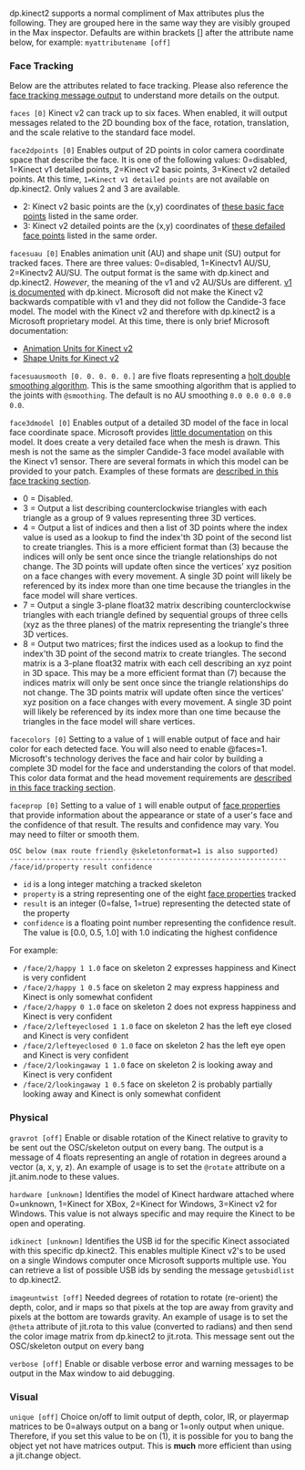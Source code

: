 dp.kinect2 supports a normal compliment of Max attributes plus the following. They are grouped here in the same way they are visibly grouped in the Max inspector. Defaults are within brackets [] after the attribute name below, for example: `myattributename [off]`


### Face Tracking #
Below are the attributes related to face tracking. Please also reference the [face tracking message output](https://github.com/diablodale/dp.kinect2/wiki/Message-based-Data#face-tracking) to understand more details on the output.

`faces [0]` Kinect v2 can track up to six faces. When enabled, it will output messages related to the 2D bounding box of the face, rotation, translation, and the scale relative to the standard face model.

`face2dpoints [0]` Enables output of 2D points in color camera coordinate space that describe the face. It is one of the following values: 0=disabled, 1=Kinect v1 detailed points, 2=Kinect v2 basic points, 3=Kinect v2 detailed points. At this time, `1=Kinect v1 detailed points` are not available on dp.kinect2. Only values 2 and 3 are available.

* 2: Kinect v2 basic points are the (x,y) coordinates of [these basic face points](http://msdn.microsoft.com/en-us/library/microsoft.kinect.face.facepointtype.aspx) listed in the same order.  
* 3: Kinect v2 detailed points are the (x,y) coordinates of [these defailed face points](http://msdn.microsoft.com/en-us/library/microsoft.kinect.face.highdetailfacepoints.aspx) listed in the same order.

`facesuau [0]` Enables animation unit (AU) and shape unit (SU) output for tracked faces. There are three values: 0=disabled, 1=Kinectv1 AU/SU, 2=Kinectv2 AU/SU. The output format is the same with dp.kinect and dp.kinect2. _However_, the meaning of the v1 and v2 AU/SUs are different. [v1 is documented](https://github.com/diablodale/dp.kinect/wiki/Message-based-Data#face-tracking) with dp.kinect.  Microsoft did not make the Kinect v2 backwards compatible with v1 and they did not follow the Candide-3 face model. The model with the Kinect v2 and therefore with dp.kinect2 is a Microsoft proprietary model. At this time, there is only brief Microsoft documentation:
* [Animation Units for Kinect v2](http://msdn.microsoft.com/en-us/library/microsoft.kinect.face.faceshapeanimations.aspx)
* [Shape Units for Kinect v2](http://msdn.microsoft.com/en-us/library/microsoft.kinect.face.faceshapedeformations.aspx)

`facesuausmooth [0. 0. 0. 0. 0.]` are five floats representing a [holt double smoothing algorithm](https://docs.microsoft.com/en-us/previous-versions/windows/kinect-1.8/hh855623(v=ieb.10)). This is the same smoothing algorithm that is applied to the joints with `@smoothing`. The default is no AU smoothing `0.0 0.0 0.0 0.0 0.0`.

`face3dmodel [0]` Enables output of a detailed 3D model of the face in local face coordinate space. Microsoft provides [little documentation](https://msdn.microsoft.com/en-us/library/dn785525.aspx) on this model. It does create a very detailed face when the mesh is drawn. This mesh is not the same as the simpler Candide-3 face model available with the Kinect v1 sensor. There are several formats in which this model can be provided to your patch. Examples of these formats are [described in this face tracking section](Message-based-Data#face-tracking).
* 0 = Disabled.
* 3 = Output a list describing counterclockwise triangles with each triangle as a group of 9 values representing three 3D vertices.
* 4 = Output a list of indices and then a list of 3D points where the index value is used as a lookup to find the index'th 3D point of the second list to create triangles. This is a more efficient format than (3) because the indices will only be sent once since the triangle relationships do not change. The 3D points will update often since the vertices' xyz position on a face changes with every movement. A single 3D point will likely be referenced by its index more than one time because the triangles in the face model will share vertices.
* 7 = Output a single 3-plane float32 matrix describing counterclockwise triangles with each triangle defined by sequential groups of three cells (xyz as the three planes) of the matrix representing the triangle's three 3D vertices.
* 8 = Output two matrices; first the indices used as a lookup to find the index'th 3D point of the second matrix to create triangles. The second matrix is a 3-plane float32 matrix with each cell describing an xyz point in 3D space. This may be a more efficient format than (7) because the indices matrix will only be sent once since the triangle relationships do not change. The 3D points matrix will update often since the vertices' xyz position on a face changes with every movement. A single 3D point will likely be referenced by its index more than one time because the triangles in the face model will share vertices.

`facecolors [0]` Setting to a value of `1` will enable output of face and hair color for each detected face. You will also need to enable @faces=1. Microsoft's technology derives the face and hair color by building a complete 3D model for the face and understanding the colors of that model. This color data format and the head movement requirements are [described in this face tracking section](Message-based-Data#face-tracking).

`faceprop [0]` Setting to a value of `1` will enable output of [face properties](http://msdn.microsoft.com/en-us/library/dn782034.aspx#ID4EID) that provide information about the appearance or state of a user's face and the confidence of that result. The results and confidence may vary. You may need to filter or smooth them.

    OSC below (max route friendly @skeletonformat=1 is also supported)
    --------------------------------------------------------------------    
    /face/id/property result confidence

* `id` is a long integer matching a tracked skeleton
* `property` is a string representing one of the eight [face properties](http://msdn.microsoft.com/en-us/library/dn782034.aspx#ID4EID) tracked
* `result` is an integer (0=false, 1=true) representing the detected state of the property
* `confidence` is a floating point number representing the confidence result. The value is [0.0, 0.5, 1.0] with 1.0 indicating the highest confidence

For example:
* `/face/2/happy 1 1.0` face on skeleton 2 expresses happiness and Kinect is very confident
* `/face/2/happy 1 0.5` face on skeleton 2 may express happiness and Kinect is only somewhat confident
* `/face/2/happy 0 1.0` face on skeleton 2 does not express happiness and Kinect is very confident
* `/face/2/lefteyeclosed 1 1.0` face on skeleton 2 has the left eye closed and Kinect is very confident
* `/face/2/lefteyeclosed 0 1.0` face on skeleton 2 has the left eye open and Kinect is very confident
* `/face/2/lookingaway 1 1.0` face on skeleton 2 is looking away and Kinect is very confident
* `/face/2/lookingaway 1 0.5` face on skeleton 2 is probably partially looking away and Kinect is only somewhat confident

### Physical #

`gravrot [off]` Enable or disable rotation of the Kinect relative to gravity to be sent out the OSC/skeleton output on every bang. The output is a message of 4 floats representing an angle of rotation in degrees around a vector (a, x, y, z). An example of usage is to set the `@rotate` attribute on a jit.anim.node to these values.

`hardware [unknown]` Identifies the model of Kinect hardware attached where 0=unknown, 1=Kinect for XBox, 2=Kinect for Windows, 3=Kinect v2 for Windows. This value is not always specific and may require the Kinect to be open and operating.

`idkinect [unknown]` Identifies the USB id for the specific Kinect associated with this specific dp.kinect2. This enables multiple Kinect v2's to be used on a single Windows computer once Microsoft supports multiple use. You can retrieve a list of possible USB ids by sending the message `getusbidlist` to dp.kinect2.

`imageuntwist [off]` Needed degrees of rotation to rotate (re-orient) the depth, color, and ir maps so that pixels at the top are away from gravity and pixels at the bottom are towards gravity. An example of usage is to set the `@theta` attribute of jit.rota to this value (converted to radians) and then send the color image matrix from dp.kinect2 to jit.rota. This message sent out the OSC/skeleton output on every bang

`verbose [off]` Enable or disable verbose error and warning messages to be output in the Max window to aid debugging.

### Visual #

`unique [off]` Choice on/off to limit output of depth, color, IR, or playermap matrices to be 0=always output on a bang or 1=only output when unique. Therefore, if you set this value to be on (1), it is possible for you to bang the object yet not have matrices output. This is **much** more efficient than using a jit.change object.

